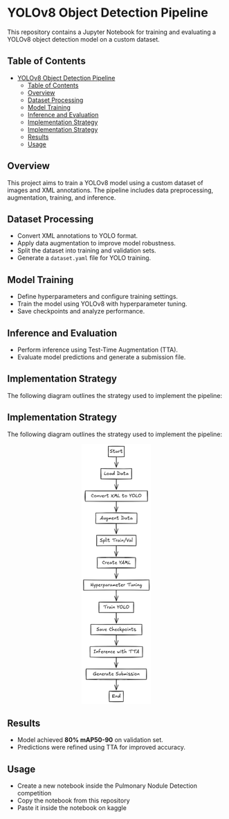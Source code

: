 # YOLOv8 Object Detection Pipeline

This repository contains a Jupyter Notebook for training and evaluating a YOLOv8 object detection model on a custom dataset.

## Table of Contents
- [YOLOv8 Object Detection Pipeline](#yolov8-object-detection-pipeline)
  - [Table of Contents](#table-of-contents)
  - [Overview](#overview)
  - [Dataset Processing](#dataset-processing)
  - [Model Training](#model-training)
  - [Inference and Evaluation](#inference-and-evaluation)
  - [Implementation Strategy](#implementation-strategy)
  - [Implementation Strategy](#implementation-strategy-1)
  - [Results](#results)
  - [Usage](#usage)

## Overview
This project aims to train a YOLOv8 model using a custom dataset of images and XML annotations. The pipeline includes data preprocessing, augmentation, training, and inference.

## Dataset Processing
- Convert XML annotations to YOLO format.
- Apply data augmentation to improve model robustness.
- Split the dataset into training and validation sets.
- Generate a `dataset.yaml` file for YOLO training.

## Model Training
- Define hyperparameters and configure training settings.
- Train the model using YOLOv8 with hyperparameter tuning.
- Save checkpoints and analyze performance.

## Inference and Evaluation
- Perform inference using Test-Time Augmentation (TTA).
- Evaluate model predictions and generate a submission file.

## Implementation Strategy
The following diagram outlines the strategy used to implement the pipeline:

## Implementation Strategy
The following diagram outlines the strategy used to implement the pipeline:

<p align="center">
  <img src="image.png" alt="Implementation Strategy" height="600" >
</p>


## Results
- Model achieved **80% mAP50-90** on validation set.
- Predictions were refined using TTA for improved accuracy.

## Usage
- Create a new notebook inside the Pulmonary Nodule Detection competition 
- Copy the notebook from this repository
- Paste it inside the notebook on kaggle 